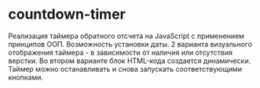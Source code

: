 # countdown-timer
Реализация таймера обратного отсчета на JavaScript с применением принципов ООП. Возможность установки даты. 2 варианта визуального отображения таймера - в зависимости от наличия или отсутствия верстки. Во втором варианте блок HTML-кода создается динамически. Таймер можно останавливать и снова запускать соответствующими кнопками.
